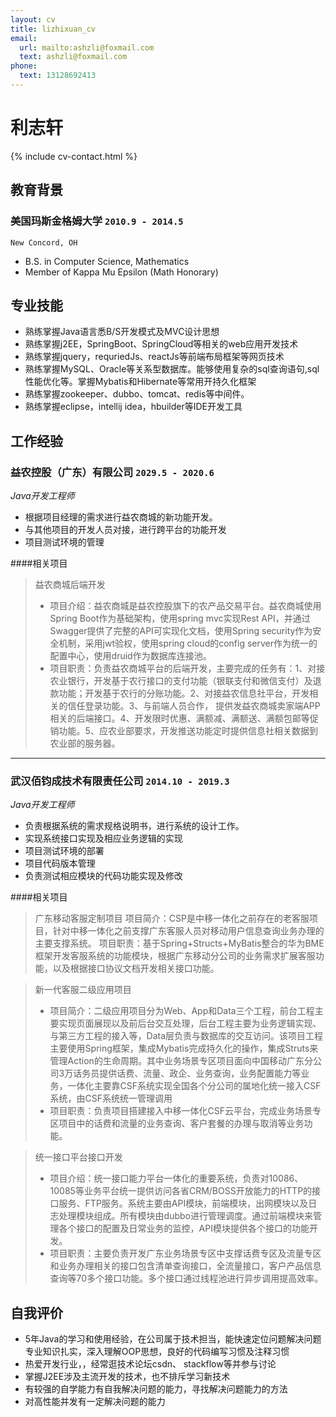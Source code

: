 ```yaml
---
layout: cv
title: lizhixuan_cv
email:
  url: mailto:ashzli@foxmail.com
  text: ashzli@foxmail.com
phone:
  text: 13128692413
---
```


# 利志轩

<!--
include contact information from the front matter
Supported arguments:
    - homepage: url, text
    - phone
    - email
-->

{% include cv-contact.html %}

## 教育背景

### **美国玛斯金格姆大学** `2010.9 - 2014.5`

```
New Concord, OH
```

- B.S. in Computer Science, Mathematics
- Member of Kappa Mu Epsilon (Math Honorary)


## 专业技能

+ 熟练掌握Java语言悉B/S开发模式及MVC设计思想
+ 熟练掌握j2EE，SpringBoot、SpringCloud等相关的web应用开发技术
+ 熟练掌握jquery，requriedJs、reactJs等前端布局框架等网页技术
+ 熟练掌握MySQL、Oracle等关系型数据库。能够使用复杂的sql查询语句,sql性能优化等。掌握Mybatis和Hibernate等常用开持久化框架
+ 熟练掌握zookeeper、dubbo、tomcat、redis等中间件。
+ 熟练掌握eclipse，intellij idea，hbuilder等IDE开发工具

## 工作经验

### **益农控股（广东）有限公司** `2029.5 - 2020.6`

_Java开发工程师_<br>
+ 根据项目经理的需求进行益农商城的新功能开发。
+ 与其他项目的开发人员对接，进行跨平台的功能开发
+ 项目测试环境的管理

####相关项目
> 益农商城后端开发
> + 项目介绍：益农商城是益农控股旗下的农产品交易平台。益农商城使用Spring Boot作为基础架构，使用spring mvc实现Rest API，并通过Swagger提供了完整的API可实现化文档，使用Spring security作为安全机制，采用jwt验权，使用spring cloud的config server作为统一的配置中心，使用druid作为数据库连接池。
> + 项目职责：负责益农商城平台的后端开发，主要完成的任务有：1、对接农业银行，开发基于农行接口的支付功能（银联支付和微信支付）及退款功能；开发基于农行的分账功能。2、对接益农信息社平台，开发相关的信任登录功能。3、与前端人员合作， 提供发益农商城卖家端APP相关的后端接口。4、开发限时优惠、满额减、满额送、满额包邮等促销功能。5、应农业部要求，开发推送功能定时提供信息社相关数据到农业部的服务器。

----------

### **武汉佰钧成技术有限责任公司** `2014.10 - 2019.3`

_Java开发工程师_<br>
+ 负责根据系统的需求规格说明书，进行系统的设计工作。
+ 实现系统接口实现及相应业务逻辑的实现
+ 项目测试环境的部署
+ 项目代码版本管理
+ 负责测试相应模块的代码功能实现及修改

####相关项目
> 广东移动客服定制项目
> 项目简介：CSP是中移一体化之前存在的老客服项目，针对中移一体化之前支撑广东客服人员对移动用户信息查询业务办理的主要支撑系统。
> 项目职责：基于Spring+Structs+MyBatis整合的华为BME框架开发客服系统的功能模块，根据广东移动分公司的业务需求扩展客服功能，以及根据接口协议文档开发相关接口功能。

> 新一代客服二级应用项目
> + 项目简介：二级应用项目分为Web、App和Data三个工程，前台工程主要实现页面展现以及前后台交互处理，后台工程主要为业务逻辑实现、与第三方工程的接入等，Data层负责与数据库的交互访问。该项目工程主要使用Spring框架，集成Mybatis完成持久化的操作，集成Struts来管理Action的生命周期。其中业务场景专区项目面向中国移动广东分公司3万话务员提供话费、流量、政企、业务查询，业务配置能力等业务，一体化主要靠CSF系统实现全国各个分公司的属地化统一接入CSF系统，由CSF系统统一管理调用
> + 项目职责：负责项目搭建接入中移一体化CSF云平台，完成业务场景专区项目中的话费和流量的业务查询、客户套餐的办理与取消等业务功能。

> 统一接口平台接口开发
> + 项目介绍：统一接口能力平台一体化的重要系统，负责对10086、10085等业务平台统一提供访问各省CRM/BOSS开放能力的HTTP的接口服务、FTP服务。系统主要由API模块，前端模块，出网模块以及日志处理模块组成。所有模块由dubbo进行管理调度。通过前端模块来管理各个接口的配置及日常业务的监控，API模块提供各个接口的功能开发。
> + 项目职责：主要负责开发广东业务场景专区中支撑话费专区及流量专区和业务办理相关的接口包含清单查询接口，全流量接口，客户产品信息查询等70多个接口功能。多个接口通过线程池进行异步调用提高效率。

## 自我评价
+ 5年Java的学习和使用经验，在公司属于技术担当，能快速定位问题解决问题专业知识扎实，深入理解OOP思想，良好的代码编写习惯及注释习惯
+ 热爱开发行业，，经常逛技术论坛csdn、 stackflow等并参与讨论
+ 掌握J2EE涉及主流开发的技术，也不排斥学习新技术
+ 有较强的自学能力有自我解决问题的能力，寻找解决问题能力的方法
+ 对高性能并发有一定解决问题的能力
